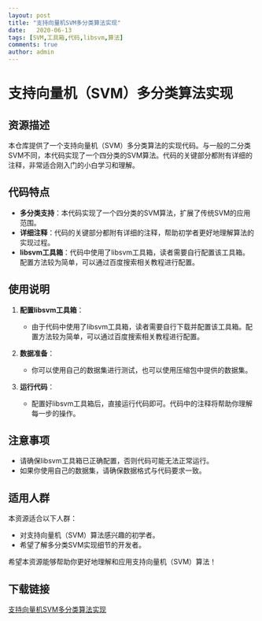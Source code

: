 ```yaml
---
layout: post
title: "支持向量机SVM多分类算法实现"
date:   2020-06-13
tags: [SVM,工具箱,代码,libsvm,算法]
comments: true
author: admin
---
```

# 支持向量机（SVM）多分类算法实现

## 资源描述

本仓库提供了一个支持向量机（SVM）多分类算法的实现代码。与一般的二分类SVM不同，本代码实现了一个四分类的SVM算法。代码的关键部分都附有详细的注释，非常适合刚入门的小白学习和理解。

## 代码特点

- **多分类支持**：本代码实现了一个四分类的SVM算法，扩展了传统SVM的应用范围。
- **详细注释**：代码的关键部分都附有详细的注释，帮助初学者更好地理解算法的实现过程。
- **libsvm工具箱**：代码中使用了libsvm工具箱，读者需要自行配置该工具箱。配置方法较为简单，可以通过百度搜索相关教程进行配置。

## 使用说明

1. **配置libsvm工具箱**：
   - 由于代码中使用了libsvm工具箱，读者需要自行下载并配置该工具箱。配置方法较为简单，可以通过百度搜索相关教程进行配置。

2. **数据准备**：
   - 你可以使用自己的数据集进行测试，也可以使用压缩包中提供的数据集。

3. **运行代码**：
   - 配置好libsvm工具箱后，直接运行代码即可。代码中的注释将帮助你理解每一步的操作。

## 注意事项

- 请确保libsvm工具箱已正确配置，否则代码可能无法正常运行。
- 如果你使用自己的数据集，请确保数据格式与代码要求一致。

## 适用人群

本资源适合以下人群：
- 对支持向量机（SVM）算法感兴趣的初学者。
- 希望了解多分类SVM实现细节的开发者。

希望本资源能够帮助你更好地理解和应用支持向量机（SVM）算法！

## 下载链接

[支持向量机SVM多分类算法实现](https://pan.quark.cn/s/f7c184634d87)